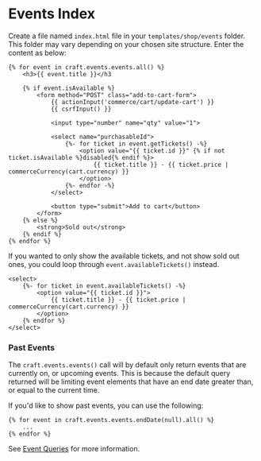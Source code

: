 # Events Index
Create a file named `index.html` file in your `templates/shop/events` folder. This folder may vary depending on your chosen site structure. Enter the content as below:

```twig
{% for event in craft.events.events.all() %}
    <h3>{{ event.title }}</h3

    {% if event.isAvailable %}
        <form method="POST" class="add-to-cart-form">
            {{ actionInput('commerce/cart/update-cart') }}
            {{ csrfInput() }}

            <input type="number" name="qty" value="1">

            <select name="purchasableId">
                {%- for ticket in event.getTickets() -%}
                    <option value="{{ ticket.id }}" {% if not ticket.isAvailable %}disabled{% endif %}>
                        {{ ticket.title }} - {{ ticket.price | commerceCurrency(cart.currency) }}
                    </option>
                {%- endfor -%}
            </select>

            <button type="submit">Add to cart</button>
        </form>
    {% else %}
        <strong>Sold out</strong>
    {% endif %}
{% endfor %}
```

If you wanted to only show the available tickets, and not show sold out ones, you could loop through `event.availableTickets()` instead.

```twig
<select>
    {%- for ticket in event.availableTickets() -%}
        <option value="{{ ticket.id }}">
            {{ ticket.title }} - {{ ticket.price | commerceCurrency(cart.currency) }}
        </option>
    {% endfor %}
</select>
```

### Past Events
The `craft.events.events()` call will by default only return events that are currently on, or upcoming events. This is because the default query returned will be limiting event elements that have an end date greater than, or equal to the current time.

If you'd like to show past events, you can use the following:

```twig
{% for event in craft.events.events.endDate(null).all() %}
    ...
{% endfor %}
```

See [Event Queries](docs:getting-elements/event-queries) for more information.
